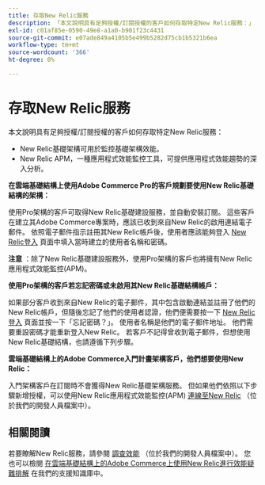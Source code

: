 ```yaml
---
title: 存取New Relic服務
description: 「本文說明具有足夠授權/訂閱授權的客戶如何存取特定New Relic服務：」
exl-id: c01af85e-0590-49e8-a1a0-b901f23c4431
source-git-commit: e07ade849a4105b5e499b5282d75cb1b5321b6ea
workflow-type: tm+mt
source-wordcount: '366'
ht-degree: 0%

---
```


# 存取New Relic服務

本文說明具有足夠授權/訂閱授權的客戶如何存取特定New Relic服務：

* New Relic基礎架構可用於監控基礎架構效能。
* New Relic APM，一種應用程式效能監控工具，可提供應用程式效能趨勢的深入分析。

**在雲端基礎結構上使用Adobe Commerce Pro的客戶規劃要使用New Relic基礎結構的架構：**

使用Pro架構的客戶可取得New Relic基礎建設服務，並自動安裝訂閱。 這些客戶在建立其Adobe Commerce專案時，應該已收到來自New Relic的啟用連結電子郵件。 依照電子郵件指示註冊其New Relic帳戶後，使用者應該能夠登入 [New Relic登入](https://login.newrelic.com/login) 頁面中填入當時建立的使用者名稱和密碼。

**注意** ：除了New Relic基礎建設服務外，使用Pro架構的客戶也將擁有New Relic應用程式效能監控(APM)。

**使用Pro架構的客戶若忘記密碼或未啟用其New Relic基礎結構帳戶：**

如果部分客戶收到來自New Relic的電子郵件，其中包含啟動連結並註冊了他們的New Relic帳戶，但隨後忘記了他們的使用者認證，他們便需要按一下 [New Relic登入](https://login.newrelic.com/login) 頁面並按一下「忘記密碼？」。 使用者名稱是他們的電子郵件地址。 他們需要重設密碼才能重新登入New Relic。 若客戶不記得曾收到電子郵件，但想使用New Relic基礎結構，也請遵循下列步驟。

**雲端基礎結構上的Adobe Commerce入門計畫架構客戶，他們想要使用New Relic：**

入門架構客戶在訂閱時不會獲得New Relic基礎架構服務。 但如果他們依照以下步驟新增授權，可以使用New Relic應用程式效能監控(APM) [連線至New Relic](https://devdocs.magento.com/cloud/project/new-relic.html#connect-to-new-relic) （位於我們的開發人員檔案中）。

## 相關閱讀

若要瞭解New Relic服務，請參閱 [調查效能](https://devdocs.magento.com/cloud/project/new-relic.html#investigate-performance) （位於我們的開發人員檔案中）。 您也可以檢閱 [在雲端基礎結構上的Adobe Commerce上使用New Relic進行效能疑難排解](/help/troubleshooting/miscellaneous/troubleshoot-performance-using-new-relic-on-magento-commerce.md) 在我們的支援知識庫中。
